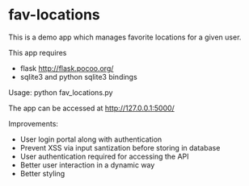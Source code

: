 fav-locations
=============

This is a demo app which manages favorite locations for a given user.

This app requires
- flask http://flask.pocoo.org/
- sqlite3 and python sqlite3 bindings

Usage:
python fav_locations.py

The app can be accessed at http://127.0.0.1:5000/

Improvements:
- User login portal along with authentication
- Prevent XSS via input santization before storing in database 
- User authentication required for accessing the API
- Better user interaction in a dynamic way
- Better styling
